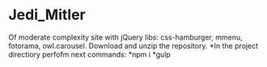 # Jedi_Mitler
Of moderate complexity site with jQuery libs: css-hamburger, mmenu, fotorama, owl.carousel.
Download and unzip the repository. 
  *In the project directiory perfofm next commands:
   *npm i
   *gulp
